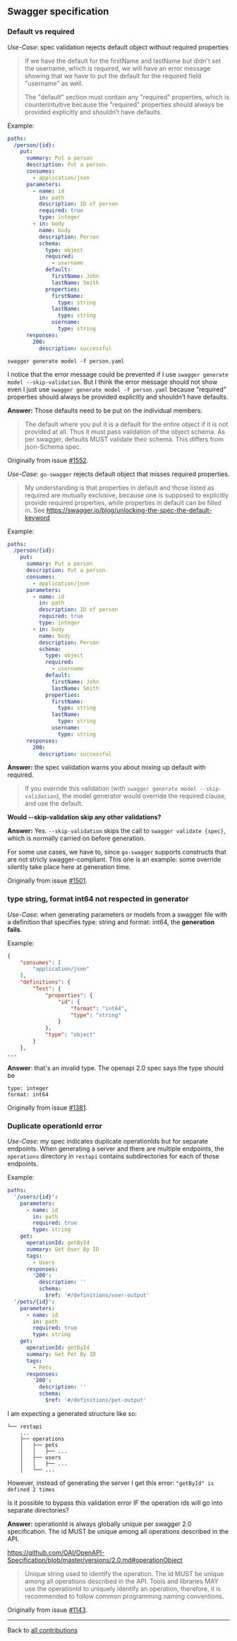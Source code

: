 <!-- Questions about swagger specs -->
## Swagger specification

### Default vs required
_Use-Case_:  spec validation rejects default object without required properties

> If we have the default for the firstName and lastName but didn't set the username, which is required,
> we will have an error message showing that we have to put the default for the required field "username" as well.
>
> The "default" section must contain any "required" properties, which is counterintuitive because the "required" properties
> should always be provided explicitly and shouldn’t have defaults.

Example:

```yaml
paths:
  /person/{id}:
    put:
      summary: Put a person
      description: Put a person.
      consumes:
        - application/json
      parameters:
        - name: id
          in: path
          description: ID of person
          required: true
          type: integer
        - in: body
          name: body
          description: Person
          schema:
            type: object
            required:
              - username
            default:
              firstName: John
              lastName: Smith
            properties:
              firstName:
                type: string
              lastName:
                type: string
              username:
                type: string
      responses:
        200:
          description: successful
```

`swagger generate model -f person.yaml`

I notice that the error message could be prevented if I use `swagger generate model --skip-validation`.
But I think the error message should not show even I just use `swagger generate model -f person.yaml` because
"required" properties should always be provided explicitly and shouldn’t have defaults.

**Answer:** Those defaults need to be put on the individual members.

> The default where you put it is a default for the entire object if it is not provided at all.
> Thus it must pass validation of the object schema.
> As per swagger, defaults MUST validate their schema. This differs from json-Schema spec.

Originally from issue [#1552](https://github.com//go-swagger/issues/1552).

_Use-Case_: `go-swagger` rejects default object that misses required properties.

> My understanding is that properties in default and those listed as required are mutually exclusive, because one is supposed
> to explicitly provide required properties, while properties in default can be filled in.
> See https://swagger.io/blog/unlocking-the-spec-the-default-keyword

Example:

```yaml
paths:
  /person/{id}:
    put:
      summary: Put a person
      description: Put a person.
      consumes:
        - application/json
      parameters:
        - name: id
          in: path
          description: ID of person
          required: true
          type: integer
        - in: body
          name: body
          description: Person
          schema:
            type: object
            required:
              - username
            default:
              firstName: John
              lastName: Smith
            properties:
              firstName:
                type: string
              lastName:
                type: string
              username:
                type: string
      responses:
        200:
          description: successful
```

**Answer:** the spec validation warns you about mixing up default with required.

> If you override this validation (with `swagger generate model --skip-validation`), the model generator would override the
> required clause, and use the default.

**Would --skip-validation skip any other validations?**

**Answer:** Yes. `--skip-validation` skips the call to `swagger validate {spec}`, which is normally carried on before generation.

For some use cases, we have to, since `go-swagger` supports constructs that are not stricly swagger-compliant.
This one is an example: some override silently take place here at generation time.

Originally from issue [#1501](https://github.com/joomcode/joompro-go-swagger/issues/1501).

### type string, format int64 not respected in generator
_Use-Case_:  when generating parameters or models from a swagger file with a definition that specifies type: string and format: int64,
 the **generation fails**.

Example:

```json
{
    "consumes": [
        "application/json"
    ],
    "definitions": {
        "Test": {
            "properties": {
                "id": {
                    "format": "int64",
                    "type": "string"
                }
            },
            "type": "object"
        }
    },
...
```

**Answer**: that's an invalid type. The openapi 2.0 spec says the type should be
```
type: integer
format: int64
```


Originally from issue [#1381](https://github.com/joomcode/joompro-go-swagger/issues/1381).

### Duplicate operationId error
_Use-Case_:  my spec indicates duplicate operationIds but for separate endpoints.
When generating a server and there are multiple endpoints, the `operations` directory in `restapi`
contains subdirectories for each of those endpoints.

Example:

```yaml
paths:
  '/users/{id}':
    parameters:
      - name: id
        in: path
        required: true
        type: string
    get:
      operationId: getById
      summary: Get User By ID
      tags:
        - Users
      responses:
        '200':
          description: ''
          schema:
            $ref: '#/definitions/user-output'
  '/pets/{id}':
    parameters:
      - name: id
        in: path
        required: true
        type: string
    get:
      operationId: getById
      summary: Get Pet By ID
      tags:
        - Pets
      responses:
        '200':
          description: ''
          schema:
            $ref: '#/definitions/pet-output'
```

I am expecting a generated structure like so:
```
└── restapi
    ...
    ├── operations
    │   ├── pets
    │   │   ├── ...
    │   ├── users
    │   │   ├── ...
    │   └── ...
```

However, instead of generating the server I get this error: `"getById" is defined 2 times`

Is it possible to bypass this validation error IF the operation ids will go into separate directories?

**Answer:** operationId is always globally unique per swagger 2.0 specification. The id MUST be unique among all operations described in the API.

https://github.com/OAI/OpenAPI-Specification/blob/master/versions/2.0.md#operationObject

> Unique string used to identify the operation. The id MUST be unique among all operations described in the API.
> Tools and libraries MAY use the operationId to uniquely identify an operation,
> therefore, it is recommended to follow common programming naming conventions.

Originally from issue [#1143](https://github.com/joomcode/joompro-go-swagger/issues/1143).

-------------------

Back to [all contributions](README.md#all-contributed-questions)
